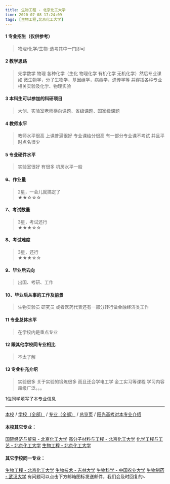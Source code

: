 ```yaml
---
title: 生物工程 - 北京化工大学
time: 2020-07-08 17:24:09
tags: [生物工程,北京化工大学]
---
```

#### 1 专业招生（仅供参考）  
> 物理/化学/生物-选考其中一门即可



#### 2 教学思路  
> 先学数学 物理 各种化学（生化 物理化学 有机化学 无机化学）然后专业课 如 微生物学，分子生物学，基因组学，病毒学，遗传学等 并穿插各种专业相关实验及化学、物理实验



#### 3 本科生可以参加的科研项目  
>  大创、实验室老师横向课题、省级课题、国家级课题



#### 4 教师水平
> 教师水平很高 上课普遍很好 专业课给分很高 有一部分专业课不考试 并且平时点名很少



#### 5 专业硬件水平
> 实验室很好 有很多 机房水平一般



#### 6、作业量
> 2星，一会儿就搞定了  
★★☆☆☆



#### 7、考试数量  
> 3星，考试还行   
★★★☆☆



#### 8、考试难度  
> 3星，还行   
★★★☆☆



#### 9、毕业后去向  
> 出国、考研、工作



#### 10、毕业后从事的工作及前景  
> 生物实验员 研究员 或者医药代表还有一部分转行做金融经济类工作



#### 11 专业总体水平 
> 在学校内是重点专业



####  12 跟其他学校同专业相比 
> 不太了解



####  13 专业补充介绍  
> 实验很多 关于实验的锻炼很多 而且还会学电工学 金工实习等课程 学习内容超级广泛。。。


 1位同学填写了本专业信息
***
[本校](https://univgo.github.io/2020/07/08/北京化工大学) / [学校（全部）](https://univgo.github.io/2020/07/09/学校汇总页) / [专业（全部）](https://univgo.github.io/2020/07/09/专业汇总页) / [总览页](https://univgo.github.io/2020/07/09/总览) / [阳光高考对本专业介绍](http://gaokao.chsi.com.cn/sch/zyk/view.do?schId=73394554&specId=73384824)
#### 本校其它专业：
[国际经济与贸易 - 北京化工大学](https://univgo.github.io/2020/07/08/国际经济与贸易%20-%20北京化工大学)
[高分子材料与工程 - 北京化工大学](https://univgo.github.io/2020/07/08/高分子材料与工程%20-%20北京化工大学)
[化学工程与工艺 - 北京化工大学](https://univgo.github.io/2020/07/08/27057f73c283)
[生物工程 - 北京化工大学](https://univgo.github.io/2020/07/08/生物工程%20-%20北京化工大学)
#### 其它学校同一专业：
[生物工程 - 北京化工大学](https://univgo.github.io/2020/07/08/生物工程%20-%20北京化工大学)
[生物技术 - 吉林大学](https://univgo.github.io/2020/07/08/生物技术%20-%20吉林大学)
[生物科学 - 中国农业大学](https://univgo.github.io/2020/07/08/生物科学%20-%20中国农业大学)
[生物制药 - 武汉大学](https://univgo.github.io/2020/07/08/生物制药%20-%20武汉大学)
有问题可以点击下方邮箱图标发送邮件，我们会及时回复的~